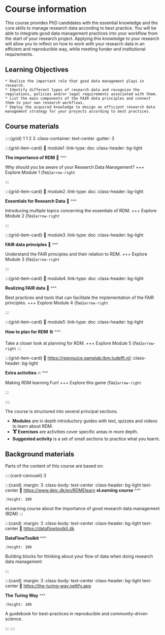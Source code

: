 # Course information

This course provides PhD candidates with the essential knowledge and the core skills to manage research data according to best practice. You will be able to integrate good data management practices into your workflow from the start of your research project. Applying this knowledge to your research will allow you to reflect on how to work with your research data in an efficient and reproducible way, while meeting funder and institutional requirements.

## Learning Objectives

```{admonition} After completing this course, you will be able to:
* Realise the important role that good data management plays in research.
* Identify different types of research data and recognize the regulations, policies and/or legal requirements associated with them.  
* List the main components of the FAIR data principles and connect them to your own research workflows. 
* Employ the acquired knowledge to design an efficient research data management strategy for your projects according to best practices.
```  

## Course materials

::::{grid} 1 1 2 3
:class-container: text-center
:gutter: 3

:::{grid-item-card}
:link: module1
:link-type: doc
:class-header: bg-light

**The importance of RDM** 🥇
^^^

Why should you be aware of your Research Data Management?
+++
Explore Module 1 {fas}`arrow-right`

:::

:::{grid-item-card}
:link: module2
:link-type: doc
:class-header: bg-light

**Essentials for Research Data** 🚒
^^^

Introducing multiple topics concerning the essentials of RDM.
+++
Explore Module 2 {fas}`arrow-right`

:::

:::{grid-item-card}
:link: module3
:link-type: doc
:class-header: bg-light

**FAIR data principles** 🔁
^^^

Understand the FAIR principles and their relation to RDM.
+++
Explore Module 3 {fas}`arrow-right`

:::

:::{grid-item-card}
:link: module4
:link-type: doc
:class-header: bg-light

**Realizing FAIR data** 🚀
^^^

Best practices and tools that can facilitate the implementation of the FAIR principles.
+++
Explore Module 4 {fas}`arrow-right`

:::

:::{grid-item-card}
:link: module5
:link-type: doc
:class-header: bg-light

**How to plan for RDM** 🛠️
^^^

Take a closer look at planning for RDM.
+++
Explore Module 5 {fas}`arrow-right`
:::

:::{grid-item-card}
:link: https://reprojuice.gamelab.tbm.tudelft.nl/
:class-header: bg-light

**Extra activities** 🔥
^^^

Making RDM learning Fun!
+++
Explore this game {fas}`arrow-right`

:::


::::

The course is structured into several principal sections.

- **Modules** are in depth introductory guides with text, quizzes and videos to learn about RDM.
- **🏋️ Exercises** are activities cover specific areas in more depth.
- **Suggested activity** is a set of small sections to practice what you learnt.



## Background materials
Parts of the content of this course are based on:

::::{card-carousel} 3

:::{card}
:margin: 3
:class-body: text-center
:class-header: bg-light text-center
:link: https://www.deic.dk/en/RDMElearn
**eLearning course**
^^^
```{image} https://www.deic.dk/themes/custom/deic/logo.svg
:height: 100
```

eLearning course about the importance of good research data management (RDM)
:::

:::{card}
:margin: 3
:class-body: text-center
:class-header: bg-light text-center
:link: https://dataflowtoolkit.dk

**DataFlowToolkit**
^^^
```{image} https://python.quantecon.org/_static/qe-logo-large.png
:height: 100
```

Building blocks for thinking about your flow of data when doing research data management

:::

:::{card}
:margin: 3
:class-body: text-center
:class-header: bg-light text-center
:link: https://the-turing-way.netlify.app

**The Turing Way**
^^^
```{image} https://the-turing-way.netlify.app/_static/logo-detail-with-text.svg
:height: 100
```

A guidebook for best-practices in reproducible and community-driven science.

:::
::::
